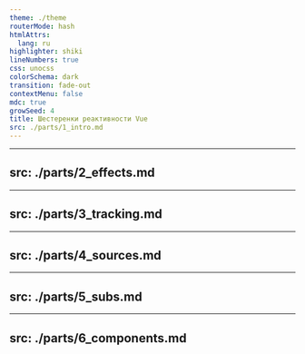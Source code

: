 ```yaml
---
theme: ./theme
routerMode: hash
htmlAttrs:
  lang: ru
highlighter: shiki
lineNumbers: true
css: unocss
colorSchema: dark
transition: fade-out
contextMenu: false
mdc: true
growSeed: 4
title: Шестеренки реактивности Vue
src: ./parts/1_intro.md
---
```


---
src: ./parts/2_effects.md
---

---
src: ./parts/3_tracking.md
---

---
src: ./parts/4_sources.md
---

---
src: ./parts/5_subs.md
---

---
src: ./parts/6_components.md
---
